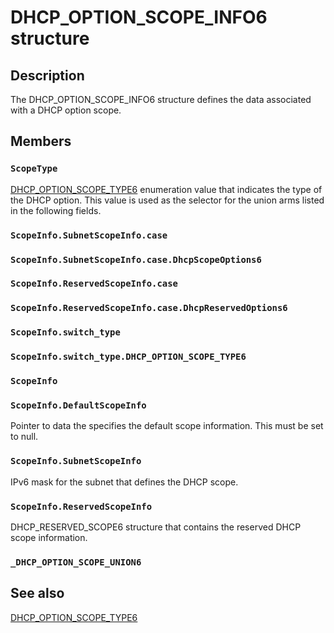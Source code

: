 # DHCP_OPTION_SCOPE_INFO6 structure

## Description

The DHCP_OPTION_SCOPE_INFO6 structure defines the data associated with a DHCP option scope.

## Members

### `ScopeType`

[DHCP_OPTION_SCOPE_TYPE6](https://learn.microsoft.com/windows/desktop/api/dhcpsapi/ne-dhcpsapi-dhcp_option_scope_type6) enumeration value that indicates the type of the DHCP option. This value is used as the selector for the union arms listed in the following fields.

### `ScopeInfo.SubnetScopeInfo.case`

### `ScopeInfo.SubnetScopeInfo.case.DhcpScopeOptions6`

### `ScopeInfo.ReservedScopeInfo.case`

### `ScopeInfo.ReservedScopeInfo.case.DhcpReservedOptions6`

### `ScopeInfo.switch_type`

### `ScopeInfo.switch_type.DHCP_OPTION_SCOPE_TYPE6`

### `ScopeInfo`

### `ScopeInfo.DefaultScopeInfo`

Pointer to data the specifies the default scope information. This must be set to null.

### `ScopeInfo.SubnetScopeInfo`

IPv6 mask for the subnet that defines the DHCP scope.

### `ScopeInfo.ReservedScopeInfo`

DHCP_RESERVED_SCOPE6 structure that contains the reserved DHCP scope information.

### `_DHCP_OPTION_SCOPE_UNION6`

## See also

[DHCP_OPTION_SCOPE_TYPE6](https://learn.microsoft.com/windows/desktop/api/dhcpsapi/ne-dhcpsapi-dhcp_option_scope_type6)